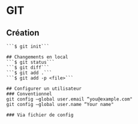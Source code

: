 # GIT

## Création

```$ git clone ssh://user@domain.com/repo.git'''
```$ git init```

## Changements en local
```$ git status```
```$ git diff```
```$ git add .```
```$ git add -p <file>```

## Configurer un utilisateur
### Conventionnel
git config —global user.email “you@example.com"
git config —global user.name “Your name"

### Via fichier de config